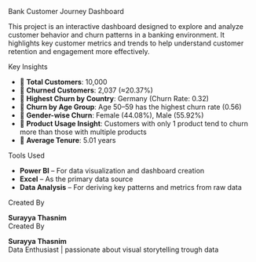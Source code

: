 Bank Customer Journey Dashboard

This project is an interactive dashboard designed to explore and analyze customer behavior and churn patterns in a banking environment. It highlights key customer metrics and trends to help understand customer retention and engagement more effectively.

Key Insights

- 🔹 **Total Customers**: 10,000  
- 🔹 **Churned Customers**: 2,037 (≈20.37%)
- 🔹 **Highest Churn by Country**: Germany (Churn Rate: 0.32)
- 🔹 **Churn by Age Group**: Age 50–59 has the highest churn rate (0.56)
- 🔹 **Gender-wise Churn**: Female (44.08%), Male (55.92%)
- 🔹 **Product Usage Insight**: Customers with only 1 product tend to churn more than those with multiple products
- 🔹 **Average Tenure**: 5.01 years

Tools Used

- **Power BI** – For data visualization and dashboard creation
- **Excel** – As the primary data source
- **Data Analysis** – For deriving key patterns and metrics from raw data

Created By

**Surayya Thasnim**  
Created By

**Surayya Thasnim**  
Data Enthusiast | passionate about visual storytelling trough data 




